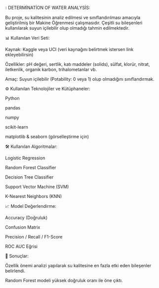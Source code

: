 💧 DETERMİNATİON OF WATER ANALYSİS:

Bu proje, su kalitesinin analiz edilmesi ve sınıflandırılması amacıyla geliştirilmiş bir Makine Öğrenmesi çalışmasıdır. Çeşitli su bileşenleri kullanılarak suyun içilebilir olup olmadığı tahmin edilmektedir.

📊 Kullanılan Veri Seti:

Kaynak: Kaggle veya UCI (veri kaynağını belirtmek istersen link ekleyebilirsin)

Özellikler: pH değeri, sertlik, katı maddeler (solids), sülfat, klorür, nitrat, iletkenlik, organik karbon, trihalometanlar vb.

Amaç: Suyun içilebilir (Potability: 0 veya 1) olup olmadığını sınıflandırmak.

⚙️ Kullanılan Teknolojiler ve Kütüphaneler:

Python

pandas

numpy

scikit-learn

matplotlib & seaborn (görselleştirme için)

🛠️ Kullanılan Algoritmalar:

Logistic Regression

Random Forest Classifier

Decision Tree Classifier

Support Vector Machine (SVM)

K-Nearest Neighbors (KNN)

📈 Model Değerlendirme:

Accuracy (Doğruluk)

Confusion Matrix

Precision / Recall / F1-Score

ROC AUC Eğrisi

📌 Sonuçlar:

Özellik önemi analizi yapılarak su kalitesine en fazla etki eden bileşenler belirlendi.

Random Forest modeli yüksek doğruluk oranı ile öne çıktı.
